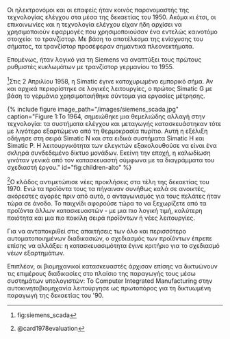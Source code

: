 Οι ηλεκτρονόμοι και οι επαφείς ήταν κοινός παρονομαστής της τεχνολογίας ελέγχου στα μέσα της δεκαετίας του 1950. Ακόμα κι έτσι, οι επικοινωνίες και η τεχνολογία ελέγχου είχαν ήδη αρχίσει να χρησιμοποιούν εφαρμογές που χρησιμοποιούσαν ένα εντελώς καινοτόμο στοιχείο: το τρανζίστορ. Με βάση το αποτέλεσμα της ενίσχυσης του σήματος, τα τρανζίστορ προσέφεραν σημαντικά πλεονεκτήματα.

Επομένως, ήταν λογικό για τη Siemens να αναπτύξει τους πρώτους ρυθμιστές κυκλωμάτων με τρανζίστορ γερμανίου το 1955.

[^1]Στις 2 Απριλίου 1958, η Simatic έγινε κατοχυρωμένο εμπορικό σήμα. Αν και αρχικά περιορίστηκε σε λογικές λειτουργίες, ο πρώτος Simatic G με βάση το γερμάνιο χρησιμοποιήθηκε σύντομα για εργασίες μέτρησης.


 {% include figure image_path="/images/siemens_scada.jpg" caption="Figure 1:Το 1964, σημειώθηκε μια θεμελιώδης αλλαγή στην τεχνολογία: τα συστήματα ελέγχου και μεταγωγής κατασκευάστηκαν τότε με λιγότερο εξαρτώμενο από τη θερμοκρασία πυρίτιο. Αυτή η εξέλιξη οδήγησε στη σειρά Simatic N και στα ειδικά συστήματα Simatic H και Simatic P. Η λειτουργικότητα των ελεγκτών εξακολουθούσε να είναι ένα σκληρά συνδεδεμένο δίκτυο μονάδων. Εκείνη την εποχή, η καλωδίωση γινόταν γενικά από τον κατασκευαστή σύμφωνα με τα διαγράμματα του σχεδιαστή έργου." id="fig:children-alto" %}

[^2]Ο κλάδος αντιμετώπισε νέες προκλήσεις στα τέλη της δεκαετίας του 1970. Ενώ τα προϊόντα τους τα πήγαιναν συνήθως καλά σε ανοικτές, ακόρεστες αγορές πριν από αυτό, ο ανταγωνισμός για τους πελάτες ήταν τώρα σε άνοδο. Το παιχνίδι αφορούσε τώρα το να ξεχωρίζετε από τα προϊόντα άλλων κατασκευαστών - με μια πιο λογική τιμή, καλύτερη ποιότητα και μια πιο ποικίλη σειρά προϊόντων ή νέες λειτουργίες.

Για να ανταποκριθεί στις απαιτήσεις των όλο και περισσότερο αυτοματοποιημένων διαδικασιών, ο σχεδιασμός των προϊόντων έπρεπε επίσης να αλλάξει: η κατασκευασιμότητα έγινε κριτήριο για το σχεδιασμό νέων εξαρτημάτων.

Επιπλέον, οι βιομηχανικοί κατασκευαστές άρχισαν επίσης να δικτυώνουν τις επιμέρους διαδικασίες στο πλαίσιο της παραγωγής τους μέσω συστημάτων υπολογιστών: Το Computer Integrated Manufacturing στην αυτοκινητοβιομηχανία λειτούργησε ως πρωτοπόρος για τη δικτυωμένη παραγωγή της δεκαετίας του '90.

[^1]: fig:siemens_scada

[^2]: @card1978evaluation

